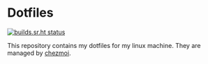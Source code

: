 # Dotfiles
[![builds.sr.ht status](https://builds.sr.ht/~code-runner/dotfiles.svg)](https://builds.sr.ht/~code-runner/dotfiles?)

This repository contains my dotfiles for my linux machine. They are managed by [chezmoi](https://www.chezmoi.io/).
